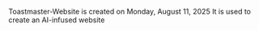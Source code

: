 Toastmaster-Website is created on Monday, August 11, 2025
It is used to create an AI-infused website
